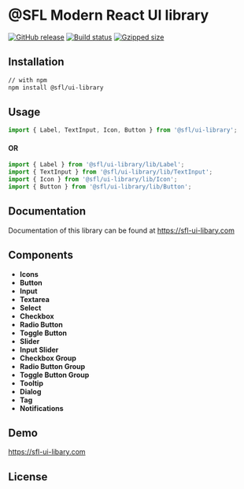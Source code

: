 # @SFL Modern React UI library

[![GitHub release](https://img.shields.io/github/release/banqr-io/banqr-ui-common.svg)](https://github.com/banqr-io/banqr-ui-common/releases)
[![Build status](https://travis-ci.org/banqr-io/banqr-ui-common.svg?branch=master)](https://github.com/banqr-io/banqr-ui-common)
[![Gzipped size](http://img.badgesize.io/https://unpkg.com/banqr-io/banqr-ui-common?compression=gzip)](https://unpkg.com/banqr-io/banqr-ui-common)

## Installation

```sh
// with npm
npm install @sfl/ui-library
```

## Usage

```javascript
import { Label, TextInput, Icon, Button } from '@sfl/ui-library';
```
#### OR
```javascript
import { Label } from '@sfl/ui-library/lib/Label';
import { TextInput } from '@sfl/ui-library/lib/TextInput';
import { Icon } from '@sfl/ui-library/lib/Icon';
import { Button } from '@sfl/ui-library/lib/Button';
```

## Documentation

Documentation of this library can be found at https://sfl-ui-libary.com

## Components

- **Icons**
- **Button**
- **Input**
- **Textarea**
- **Select**
- **Checkbox**
- **Radio Button**
- **Toggle Button**
- **Slider**
- **Input Slider**
- **Checkbox Group**
- **Radio Button Group**
- **Toggle Button Group**
- **Tooltip**
- **Dialog**
- **Tag**
- **Notifications**

## Demo

 https://sfl-ui-libary.com

## License
